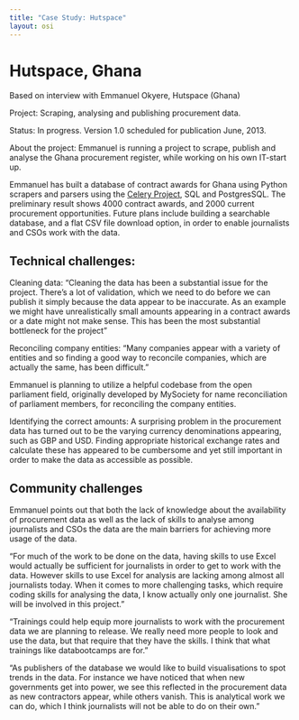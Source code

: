 ```yaml
---
title: "Case Study: Hutspace"
layout: osi
---
```


# Hutspace, Ghana

Based on interview with Emmanuel Okyere, Hutspace (Ghana)

Project: Scraping, analysing and publishing procurement data.

Status: In progress. Version 1.0 scheduled for publication June, 2013.

About the project: Emmanuel is running a project to scrape, publish and
analyse the Ghana procurement register, while working on his own
IT-start up.

Emmanuel has built a database of contract awards for Ghana using Python
scrapers and parsers using the [Celery
Project](http://www.celeryproject.org), SQL and PostgresSQL. The
preliminary result shows 4000 contract awards, and 2000 current
procurement opportunities. Future plans include building a searchable
database, and a flat CSV file download option, in order to enable
journalists and CSOs work with the data.

## Technical challenges:

Cleaning data: “Cleaning the data has been a substantial issue for the
project. There’s a lot of validation, which we need to do before we can
publish it simply because the data appear to be inaccurate. As an
example we might have unrealistically small amounts appearing in a
contract awards or a date might not make sense. This has been the most
substantial bottleneck for the project”

Reconciling company entities: “Many companies appear with a variety of
entities and so finding a good way to reconcile companies, which are
actually the same, has been difficult.”

Emmanuel is planning to utilize a helpful codebase from the open
parliament field, originally developed by MySociety for name
reconciliation of parliament members, for reconciling the company
entities.

Identifying the correct amounts: A surprising problem in the procurement
data has turned out to be the varying currency denominations appearing,
such as GBP and USD. Finding appropriate historical exchange rates and
calculate these has appeared to be cumbersome and yet still important in
order to make the data as accessible as possible.

## Community challenges

Emmanuel points out that both the lack of knowledge about the
availability of procurement data as well as the lack of skills to
analyse among journalists and CSOs the data are the main barriers for
achieving more usage of the data.

“For much of the work to be done on the data, having skills to use Excel
would actually be sufficient for journalists in order to get to work
with the data. However skills to use Excel for analysis are lacking
among almost all journalists today. When it comes to more challenging
tasks, which require coding skills for analysing the data, I know
actually only one journalist. She will be involved in this project.”

“Trainings could help equip more journalists to work with the
procurement data we are planning to release. We really need more people
to look and use the data, but that require that they have the skills. I
think that what trainings like databootcamps are for.”

“As publishers of the database we would like to build visualisations to
spot trends in the data. For instance we have noticed that when new
governments get into power, we see this reflected in the procurement
data as new contractors appear, while others vanish. This is analytical
work we can do, which I think journalists will not be able to do on
their own.”
